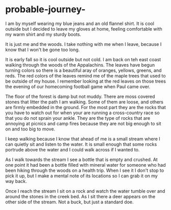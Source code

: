# probable-journey-
  I am by myself wearing my blue jeans and an old flannel shirt. It is cool outside but I decided to leave my gloves at home, feeling comfortable with my warm shirt and my sturdy boots.



It is just me and the woods. I take nothing with me when I leave, because I know that I won't be gone too long.



It is early fall so it is cool outside but not cold. I am back on teh east coast walking through the woods of the Appalachins. The leaves have begun turning colors so there is a beautiful aray of oranges, yellows, greens, and reds. The red colors of the leaves remind me of the maple trees that used to be outside of my house. I remember looking at the red leaves on those trees the evening of our homecoming football game when Paul came over.



The floor of the forest is damp but not muddy. There are moss covered stones that litter the path I am walking. Some of them are loose, and others are firmly embedded in the ground. For the most part they are the rocks that you have to watch out for when your are running a cross-country race so that you do not sprain your ankle. They are the type of rocks that are annoying at picnics and camp fires because they are not big enough to sit on and too big to move.



I keep walking because I know that ahead of me is a small stream where I can quietly sit and listen to the water. It is small enough that some rocks portrude above the water and I could walk across if I wanted to.



As I walk towards the stream I see a bottle that is empty and crushed. At one point it had been a bottle filled with mineral water for someone who had been hiking through the woods on a health trip. When I see it I don't stop to pick it up, but I make a mental note of its locations so I can grab it on my way back.



Once I reach the stream I sit on a rock and watch the water tumble over and around the stones in the creek bed. As I sit there a deer appears on the other side of the stream. Not a buck, but just a standard doe.


